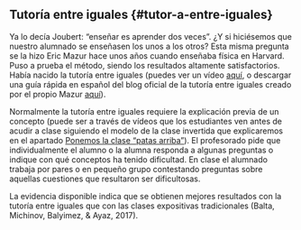 ## Tutoría entre iguales {#tutor-a-entre-iguales}

Ya lo decía Joubert: “enseñar es aprender dos veces”. ¿Y si hiciésemos que nuestro alumnado se enseñasen los unos a los otros? Esta misma pregunta se la hizo Eric Mazur hace unos años cuando enseñaba física en Harvard. Puso a prueba el método, siendo los resultados altamente satisfactorios. Había nacido la tutoría entre iguales \(puedes ver un vídeo [aquí](https://www.google.com/url?q=https://www.youtube.com/watch?list%3DPL8e3FJj4oWJeUfuAnTpip3-URyVhbiTQo%26time_continue%3D200%26v%3DfiD4YBr8F4o&sa=D&ust=1572945444163000), o descargar una guía rápida en español del blog oficial de la tutoría entre iguales creado por el propio Mazur [aquí](https://www.google.com/url?q=https://peerinstruction.wordpress.com/translated-quick-start-guides-to-flipping-your-class-with-peer-instruction/&sa=D&ust=1572945444163000)\).

Normalmente la tutoría entre iguales requiere la explicación previa de un concepto \(puede ser a través de vídeos que los estudiantes ven antes de acudir a clase siguiendo el modelo de la clase invertida que explicaremos en el apartado [Ponemos la clase “patas arriba”](../ponemos_la_clase_patas_arriba.md)\). El profesorado pide que individualmente el alumno o la alumna responda a algunas preguntas o indique con qué conceptos ha tenido dificultad. En clase el alumnado trabaja por pares o en pequeño grupo contestando preguntas sobre aquellas cuestiones que resultaron ser dificultosas.

La evidencia disponible indica que se obtienen mejores resultados con la tutoría entre iguales que con las clases expositivas tradicionales \(Balta, Michinov, Balyimez, & Ayaz, 2017\).


